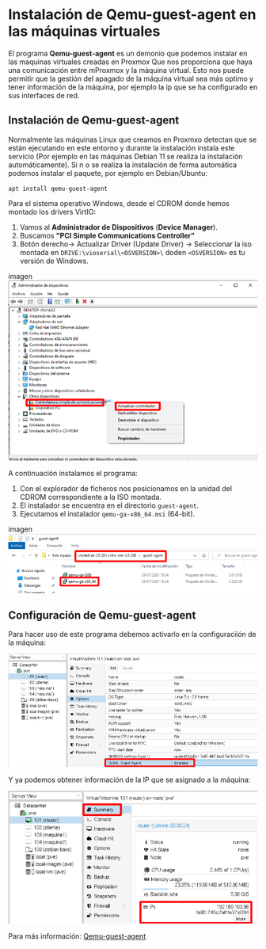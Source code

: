 # Instalación de Qemu-guest-agent en las máquinas virtuales

El programa **Qemu-guest-agent** es un demonio que podemos instalar en las maquinas virtuales creadas en Proxmox Que nos proporciona que haya una comunicación entre mProxmox y la máquina virtual. Esto nos puede permitir que la gestión del apagado de la máquina virtual sea más optimo y tener información de la máquina, por ejemplo la ip que se ha configurado en sus interfaces de red.

## Instalación de Qemu-guest-agent

Normalmente las máquinas Linux que creamos en Proxmxo detectan que se están ejecutando en este entorno y durante la instalación instala este servicio (Por ejemplo en las máquinas Debian 11 se realiza la instalación automáticamente). Si n o se realiza la instalación de forma automática podemos instalar el paquete, por ejemplo en Debian/Ubuntu:

    apt install qemu-guest-agent

Para el sistema operativo Windows, desde el CDROM donde hemos montado los drivers VirtIO:

1. Vamos al **Administrador de Dispositivos** (**Device Manager**).
2. Buscamos **"PCI Simple Communications Controller"**
3. Botón derecho-> Actualizar Driver (Update Driver) -> Seleccionar la iso montada en `DRIVE:\vioserial\<OSVERSION>\` doden `<OSVERSION>` es tu versión de Windows.

imagen
![agent](img/agent1.png)

A continuación instalamos el programa:

1. Con el explorador de ficheros nos posicionamos en la unidad del CDROM correspondiente a la ISO montada.
2. El instalador se encuentra en el directorio `guest-agent`.
3. Ejecutamos el instalador `qemu-ga-x86_64.msi` (64-bit).

imagen
![agent](img/agent2.png)

## Configuración de Qemu-guest-agent

Para hacer uso de este programa debemos activarlo en la configuraciión de la máquina:

![agent](img/agent3.png)

Y ya podemos obtener información de la IP que se asignado a la máquina:

![agent](img/agent4.png)

Para más información: [Qemu-guest-agent](https://pve.proxmox.com/wiki/Qemu-guest-agent)